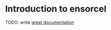 # Introduction to ensorcel

TODO: write [great documentation](http://jacobian.org/writing/what-to-write/)
